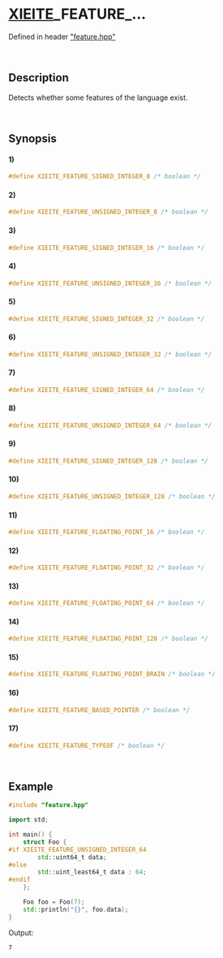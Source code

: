 # [XIEITE](../../macros.md)\_FEATURE\_...
Defined in header ["feature.hpp"](../../../src/macros/feature.hpp)

&nbsp;

## Description
Detects whether some features of the language exist.

&nbsp;

## Synopsis
#### 1)
```cpp
#define XIEITE_FEATURE_SIGNED_INTEGER_8 /* boolean */
```
#### 2)
```cpp
#define XIEITE_FEATURE_UNSIGNED_INTEGER_8 /* boolean */
```
#### 3)
```cpp
#define XIEITE_FEATURE_SIGNED_INTEGER_16 /* boolean */
```
#### 4)
```cpp
#define XIEITE_FEATURE_UNSIGNED_INTEGER_16 /* boolean */
```
#### 5)
```cpp
#define XIEITE_FEATURE_SIGNED_INTEGER_32 /* boolean */
```
#### 6)
```cpp
#define XIEITE_FEATURE_UNSIGNED_INTEGER_32 /* boolean */
```
#### 7)
```cpp
#define XIEITE_FEATURE_SIGNED_INTEGER_64 /* boolean */
```
#### 8)
```cpp
#define XIEITE_FEATURE_UNSIGNED_INTEGER_64 /* boolean */
```
#### 9)
```cpp
#define XIEITE_FEATURE_SIGNED_INTEGER_128 /* boolean */
```
#### 10)
```cpp
#define XIEITE_FEATURE_UNSIGNED_INTEGER_128 /* boolean */
```
#### 11)
```cpp
#define XIEITE_FEATURE_FLOATING_POINT_16 /* boolean */
```
#### 12)
```cpp
#define XIEITE_FEATURE_FLOATING_POINT_32 /* boolean */
```
#### 13)
```cpp
#define XIEITE_FEATURE_FLOATING_POINT_64 /* boolean */
```
#### 14)
```cpp
#define XIEITE_FEATURE_FLOATING_POINT_128 /* boolean */
```
#### 15)
```cpp
#define XIEITE_FEATURE_FLOATING_POINT_BRAIN /* boolean */
```
#### 16)
```cpp
#define XIEITE_FEATURE_BASED_POINTER /* boolean */
```
#### 17)
```cpp
#define XIEITE_FEATURE_TYPEOF /* boolean */
```

&nbsp;

## Example
```cpp
#include "feature.hpp"

import std;

int main() {
    struct Foo {
#if XIEITE_FEATURE_UNSIGNED_INTEGER_64
        std::uint64_t data;
#else
        std::uint_least64_t data : 64;
#endif
    };

    Foo foo = Foo(7);
    std::println("{}", foo.data);
}
```
Output:
```
7
```

